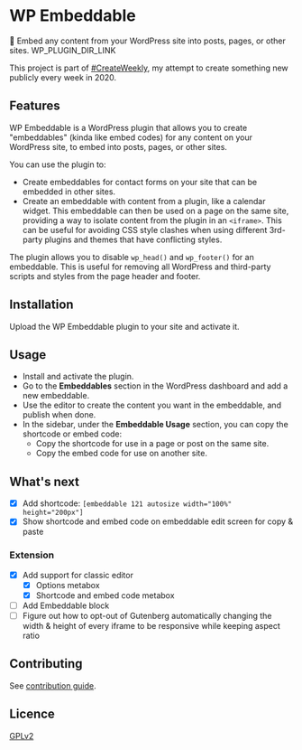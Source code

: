 # WP Embeddable

💠 Embed any content from your WordPress site into posts, pages, or other sites. WP_PLUGIN_DIR_LINK

<!-- [![Promotional screenshot of WP Embeddable Plugin](./screenshot.png)](WP_PLUGIN_DIR_LINK) -->

This project is part of [#CreateWeekly](https://dev.to/josephuspaye/createweekly-create-something-new-publicly-every-week-in-2020-1nh9), my attempt to create something new publicly every week in 2020.

## Features

WP Embeddable is a WordPress plugin that allows you to create "embeddables" (kinda like embed codes) for any content on your WordPress site, to embed into posts, pages, or other sites.

You can use the plugin to:

-   Create embeddables for contact forms on your site that can be embedded in other sites.
-   Create an embeddable with content from a plugin, like a calendar widget. This embeddable can then be used on a page on the same site, providing a way to isolate content from the plugin in an `<iframe>`. This can be useful for avoiding CSS style clashes when using different 3rd-party plugins and themes that have conflicting styles.

The plugin allows you to disable `wp_head()` and `wp_footer()` for an embeddable. This is useful for removing all WordPress and third-party scripts and styles from the page header and footer.

## Installation

Upload the WP Embeddable plugin to your site and activate it.

## Usage

-   Install and activate the plugin.
-   Go to the **Embeddables** section in the WordPress dashboard and add a new embeddable.
-   Use the editor to create the content you want in the embeddable, and publish when done.
-   In the sidebar, under the **Embeddable Usage** section, you can copy the shortcode or embed code:
    -   Copy the shortcode for use in a page or post on the same site.
    -   Copy the embed code for use on another site.

## What's next

-   [x] Add shortcode: `[embeddable 121 autosize width="100%" height="200px"]`
-   [x] Show shortcode and embed code on embeddable edit screen for copy & paste

### Extension

-   [x] Add support for classic editor
    -   [x] Options metabox
    -   [x] Shortcode and embed code metabox
-   [ ] Add Embeddable block
-   [ ] Figure out how to opt-out of Gutenberg automatically changing the width & height of every iframe to be responsive while keeping aspect ratio

## Contributing

See [contribution guide](CONTRIBUTING.md).

## Licence

[GPLv2](LICENCE)
